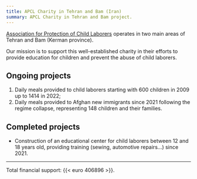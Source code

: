 ```yaml
---
title: APCL Charity in Tehran and Bam (Iran)
summary: APCL Charity in Tehran and Bam project.
---
```


[Association for Protection of Child Laborers](https://apcl.org.ir/) operates in two main areas of Tehran and Bam (Kerman province).

Our mission is to support this well-established charity in their efforts to provide education for children and prevent the abuse of child laborers.

## Ongoing projects

1. Daily meals provided to child laborers starting with 600 children in 2009 up to 1414 in 2022;
1. Daily meals provided to Afghan new immigrants since 2021 following the regime collapse, representing 148 children and their families.

## Completed projects

- Construction of an educational center for child laborers between 12 and 18 years old, providing training (sewing, automotive repairs...) since 2021.

---

Total financial support: {{< euro 406896 >}}.
